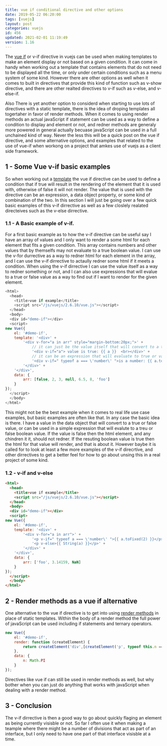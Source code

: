 ```yaml
---
title: vue if conditional directive and other options
date: 2019-05-22 06:20:00
tags: [vuejs]
layout: post
categories: vuejs
id: 456
updated: 2021-02-01 11:19:49
version: 1.16
---
```


The [vue if](https://vuejs.org/v2/guide/conditional.html) or v-if directive in vuejs can be used when making templates to make an element display or not based on a given condition. It can come in handy when working out a template that contains elements that do not need to be displayed all the time, or only under certain conditions such as a menu system of some kind. However there are other options as well when it comes to built in directives that provide this kind of function such as v-show directive, and there are other realted directives to v-if such as v-else, and v-else-if. 

Also There is yet another option to considerd when starting to use lots of directives with a static template, there is the idea of droping templates all togertaher in favor of render methods. When it comes to using render methods an actual javaScript if statement can be used as a way to define a condition to display and element or not, and redner methods are generaly more powered in general actually becuase javaScript can be used in a full unchained kind of way. Never the less this will be a quick post on the vue if directive, and some alternative options, and examples that related to the use of vue-if when workong on a project that amkes use of vuejs as a client side framework.

<!-- more -->

## 1 - Some Vue v-if basic examples

So when working out a [template](/2019/05/07/vuejs-template/) the vue if directive can be used to define a condition that if true will result in the rendering of the element that it is used with, otherwise of false it will not render. The value that is used with the directive can be an expression, a data object property, or some kind of combination of the two. In this section I will just be going over a few quick basic examples of this v-if dirrective as well as a few closlely realated directeives such as the v-else dirrective.

### 1.1 - A Basic example of v-if.

For a first basic example as to how the v-if directive can be useful say I have an array of values and I only want to render a some html for each element that fits a given condition. This array contains numbers and other values that by themselfs may not evaluate to a true boolean value. I can use the v-for durrective as a way to redner html for each element in the array, and I can use the v-if dirrective to actaully redner some html if it meets a condition. When using the v-if dirrective I can use the value itself as a way to redner something or not, and I can also use expressions that will evalue to a true or false value as a way to find out if I want to render for the given element.

```js
<html>
  <head>
    <title>vue if example</title>
    <script src="/js/vuejs/2.6.10/vue.js"></script>
  </head>
  <body>
  <div id="demo-if"></div>
  <script>
new Vue({
    el: '#demo-if',
    template: '<div>' +
        '<div v-for="a in arr" style="margin-bottom:20px;">' +
            // it can just be the value itself that will convert to a true or false value
            '<div v-if="a"> value is true: {{ a }}  <br></div>' +
            // it can be an expression that will evaluate to true or value
            '<div v-if=" typeof a === \'number\' ">is a number: {{ a.toFixed(2) }}<br></div>' +
        '</div>' +
    '</div>',
    data: {
        arr: [false, 2, 3, null, 6.5, 8, 'foo']
    }
});
  </script>
  </body>
</html>
```

This might not be the best example when it comes to real life use case examples, but basic examples are often like that. In any case the basic idea is there. I have a value in the data object that will convert to a true or false value, or can be used in a simple expression that will evalute to a treu or false boolean value. If the value is false then the html element, and any chindren it it, should not redner. If the resuting boolean value is true then the html for that value will render, and that is about it. However baybe it is called for to look at least a few more examples of the v-if direcrtive, and other dirrectives to get a better feel for how to go about unsing this in a real project of some kind.

### 1.2 - v-if and v-else


```html
<html>
  <head>
    <title>vue if example</title>
    <script src="/js/vuejs/2.6.10/vue.js"></script>
  </head>
  <body>
  <div id="demo-if"></div>
  <script>
new Vue({
    el: '#demo-if',
    template: '<div>' +
        '<div v-for="a in arr">' +
            '<p v-if=" typeof a === \'number\' ">{{ a.toFixed(2) }}</p>' +
            '<p v-else>{{ String(a) }}</p>' +
        '</div>' +
    '</div>',
    data: {
        arr: ['foo', 3.14159, NaN]
    }
});
  </script>
  </body>
</html>
```

## 2 - Render methods as a vue if alternative

One alternative to the vue if directive is to get into using [render methods](/2019/05/12/vuejs-render/) in place of static templates. Within the body of a render method the full power of javaScript can be used including if statements and ternary operators.

```js
new Vue({
    el: '#demo-if',
    render: function (createElement) {
        return createElement('div',[createElement('p', typeof this.n === 'number' ? this.n.toFixed(2) : this.n)])
    },
    data: {
        n: Math.PI
    }
});
```

Directives like vue if can still be used in render methods as well, but why bother when you can just do anything that works with javaScript when dealing with a render method.

## 3 - Conclusion

The v-if dirrective is then a good way to go about quickly flaging an element as being currently visisble or not. So far I often use it when making a teample where there might be a number of divisions that act as part of an interface, but I only need to have one part of that interface visisble at a time.

